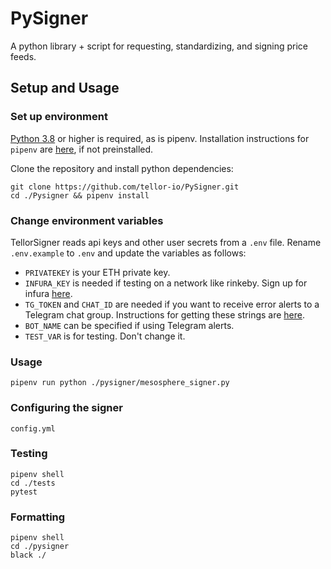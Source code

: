 # PySigner

A python library + script for requesting, standardizing, and signing price feeds.

## Setup and Usage

### Set up environment

[Python 3.8](https://www.python.org/downloads/release/python-380/) or higher is required, as is pipenv. Installation instructions for `pipenv` are [here](https://pipenv.pypa.io/en/latest/install/#pragmatic-installation-of-pipenv), if not preinstalled.

Clone the repository and install python dependencies:

```
git clone https://github.com/tellor-io/PySigner.git
cd ./Pysigner && pipenv install
```

### Change environment variables

TellorSigner reads api keys and other user secrets from a `.env` file. Rename `.env.example` to `.env` and update the variables as follows:
- `PRIVATEKEY` is your ETH private key.
- `INFURA_KEY` is needed if testing on a network like rinkeby. Sign up for infura [here](https://infura.io/).
- `TG_TOKEN` and `CHAT_ID` are needed if you want to receive error alerts to a Telegram chat group. Instructions for getting these strings are [here]().
- `BOT_NAME` can be specified if using Telegram alerts.
- `TEST_VAR` is for testing. Don't change it.

### Usage

```
pipenv run python ./pysigner/mesosphere_signer.py
```

### Configuring the signer

`config.yml`

### Testing

```
pipenv shell
cd ./tests
pytest
```

### Formatting
```
pipenv shell
cd ./pysigner
black ./
```